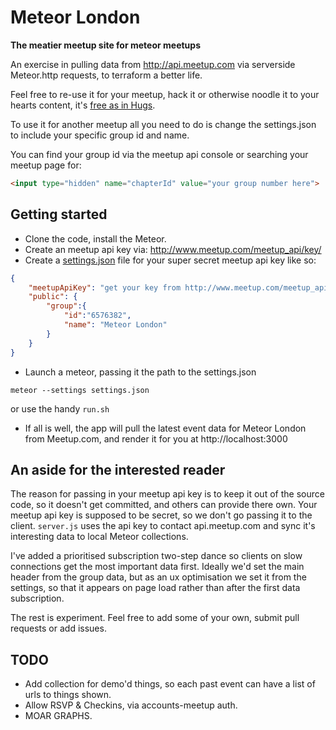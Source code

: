Meteor London
=============

**The meatier meetup site for meteor meetups**

An exercise in pulling data from http://api.meetup.com via serverside Meteor.http requests, to terraform a better life.

Feel free to re-use it for your meetup, hack it or otherwise noodle it to your hearts content, it's [free as in Hugs](http://blog.izs.me/post/48281002063/free-as-in-hugs-licence).

To use it for another meetup all you need to do is change the settings.json to include your specific group id and name.

You can find your group id via the meetup api console or searching your meetup page for:
```html
<input type="hidden" name="chapterId" value="your group number here">
```

Getting started
---------------

- Clone the code, install the Meteor.
- Create an meetup api key via: http://www.meetup.com/meetup_api/key/
- Create a [settings.json](https://github.com/olizilla/meteor-london/blob/master/example-settings.json) file for your super secret meetup api key like so:

```json
{
    "meetupApiKey": "get your key from http://www.meetup.com/meetup_api/key/",
    "public": {
    	"group":{
    		"id":"6576382", 
    		"name": "Meteor London"
    	}
    }
}
```

- Launch a meteor, passing it the path to the settings.json

```shell
meteor --settings settings.json
```

or use the handy `run.sh`
- If all is well, the app will pull the latest event data for Meteor London from Meetup.com, and render it for you at http://localhost:3000

An aside for the interested reader
----------------------------------
The reason for passing in your meetup api key is to keep it out of the source code, so it doesn't get committed, and others can provide there own.
Your meetup api key is supposed to be secret, so we don't go passing it to the client.
`server.js` uses the api key to contact api.meetup.com and sync it's interesting data to local Meteor collections.

I've added a prioritised subscription two-step dance so clients on slow connections get the most important data first.
Ideally we'd set the main header from the group data, but as an ux optimisation we set it from the settings, so that it appears on page load rather than after the first data subscription.

The rest is experiment. Feel free to add some of your own, submit pull requests or add issues.

TODO
----
- Add collection for demo'd things, so each past event can have a list of urls to things shown.
- Allow RSVP & Checkins, via accounts-meetup auth.
- MOAR GRAPHS.

